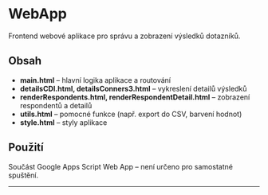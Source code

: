 # WebApp

Frontend webové aplikace pro správu a zobrazení výsledků dotazníků.

## Obsah

- **main.html** – hlavní logika aplikace a routování
- **detailsCDI.html, detailsConners3.html** – vykreslení detailů výsledků
- **renderRespondents.html, renderRespondentDetail.html** – zobrazení respondentů a detailů
- **utils.html** – pomocné funkce (např. export do CSV, barvení hodnot)
- **style.html** – styly aplikace

## Použití

Součást Google Apps Script Web App – není určeno pro samostatné spuštění.

---